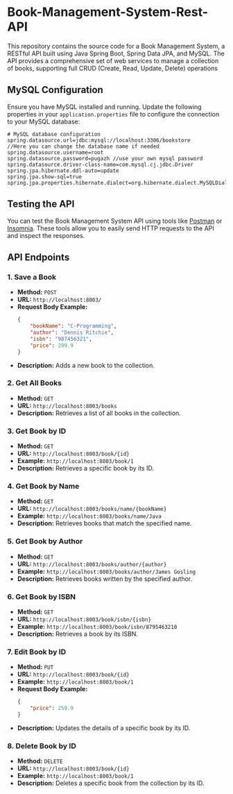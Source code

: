 # Book-Management-System-Rest-API
This repository contains the source code for a Book Management System, a RESTful API built using Java Spring Boot, Spring Data JPA, and MySQL. The API provides a comprehensive set of web services to manage a collection of books, supporting full CRUD (Create, Read, Update, Delete) operations

## MySQL Configuration

Ensure you have MySQL installed and running. Update the following properties in your `application.properties` file to configure the connection to your MySQL database:

``` properties
# MySQL database configuration
spring.datasource.url=jdbc:mysql://localhost:3306/bookstore      //Here you can change the database name if needed
spring.datasource.username=root
spring.datasource.password=pugazh //use your own mysql password
spring.datasource.driver-class-name=com.mysql.cj.jdbc.Driver
spring.jpa.hibernate.ddl-auto=update
spring.jpa.show-sql=true
spring.jpa.properties.hibernate.dialect=org.hibernate.dialect.MySQLDialect
```


## Testing the API

You can test the Book Management System API using tools like [Postman](https://www.postman.com/) or [Insomnia](https://insomnia.rest/). These tools allow you to easily send HTTP requests to the API and inspect the responses.

## API Endpoints

### 1. **Save a Book**
   - **Method:** `POST`
   - **URL:** `http://localhost:8003/`
   - **Request Body Example:**
     ```json
     {
         "bookName": "C-Programming",
         "author": "Dennis Ritchie",
         "isbn": "987456321",
         "price": 299.9
     }
     ```
   - **Description:** Adds a new book to the collection.

### 2. **Get All Books**
   - **Method:** `GET`
   - **URL:** `http://localhost:8003/books`
   - **Description:** Retrieves a list of all books in the collection.

### 3. **Get Book by ID**
   - **Method:** `GET`
   - **URL:** `http://localhost:8003/book/{id}`
   - **Example:** `http://localhost:8003/book/1`
   - **Description:** Retrieves a specific book by its ID.

### 4. **Get Book by Name**
   - **Method:** `GET`
   - **URL:** `http://localhost:8003/books/name/{bookName}`
   - **Example:** `http://localhost:8003/books/name/Java`
   - **Description:** Retrieves books that match the specified name.

### 5. **Get Book by Author**
   - **Method:** `GET`
   - **URL:** `http://localhost:8003/books/author/{author}`
   - **Example:** `http://localhost:8003/books/author/James Gosling`
   - **Description:** Retrieves books written by the specified author.

### 6. **Get Book by ISBN**
   - **Method:** `GET`
   - **URL:** `http://localhost:8003/book/isbn/{isbn}`
   - **Example:** `http://localhost:8003/book/isbn/8795463210`
   - **Description:** Retrieves a book by its ISBN.

### 7. **Edit Book by ID**
   - **Method:** `PUT`
   - **URL:** `http://localhost:8003/book/{id}`
   - **Example:** `http://localhost:8003/book/1`
   - **Request Body Example:**
     ```json
     {
         "price": 259.9
     }
     ```
   - **Description:** Updates the details of a specific book by its ID.

### 8. **Delete Book by ID**
   - **Method:** `DELETE`
   - **URL:** `http://localhost:8003/book/{id}`
   - **Example:** `http://localhost:8003/book/1`
   - **Description:** Deletes a specific book from the collection by its ID.
